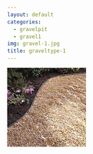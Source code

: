 ```yaml
---
layout: default
categories: 
  - gravelpit
  - gravel1
img: gravel-1.jpg
title: graveltype-1
---
```


<img src="../img/gravel-1.1.jpg"/>



